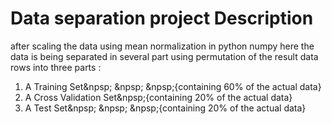 # Data separation project Description
after scaling the data using mean normalization in python numpy
here the data is being separated in several part using permutation 
of the result data rows into three parts :

  1. A Training Set&npsp; &npsp; &npsp;{containing 60% of the actual data}
  2. A Cross Validation Set&npsp;{containing 20% of the actual data}
  3. A Test Set&npsp; &npsp; &npsp;{containing 20% of the actual data}

